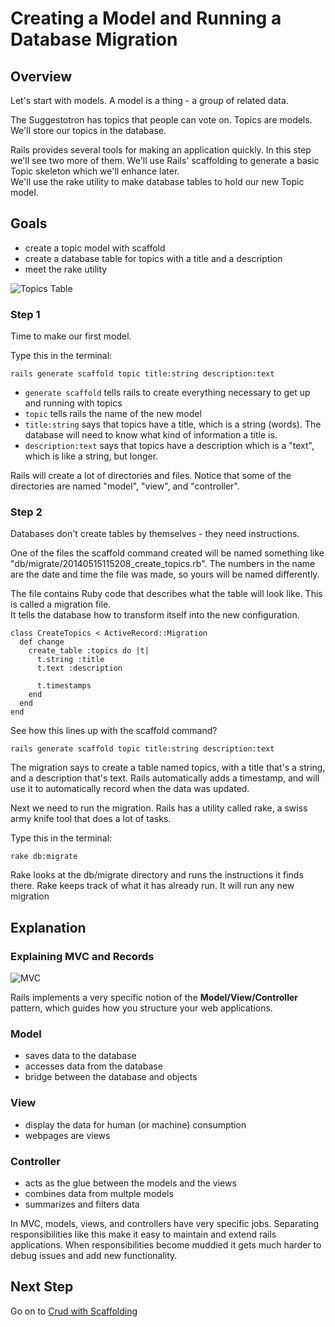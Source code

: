 # Creating a Model and Running a Database Migration
## Overview

Let's start with models.  A model is a thing - a group of related data.  

The Suggestotron has topics that people can vote on. Topics are models. We'll store our topics in the database.

Rails provides several tools for making an application quickly.  In this step we'll see two more of them. 
We'll use Rails' scaffolding to generate a basic Topic skeleton which we'll enhance later.  
We'll use the rake utility to make database tables to hold our new Topic model. 

## Goals
* create a topic model with scaffold
* create a database table for topics with a title and a description
* meet the rake utility

![Topics Table](/images/curriculum/topics_table.png)


### Step 1
Time to make our first model. 

Type this in the terminal:

```text
rails generate scaffold topic title:string description:text
```

* `generate scaffold` tells rails to create everything necessary to get up and running with topics
* `topic` tells rails the name of the new model
* `title:string` says that topics have a title, which is a string (words). The database will need to 
know what kind of information a title is.
* `description:text` says that topics have a description which is a "text", which is like a string, but longer.

Rails will create a lot of directories and files.  Notice that some of the directories are named "model", "view", and "controller". 


### Step 2

Databases don't create tables by themselves - they need instructions. 

One of the files the scaffold command created will be named something like "db/migrate/20140515115208_create_topics.rb".  The numbers 
in the name are the date and time the file was made, so yours will be named differently.  

The file contains Ruby code that describes what the table will look like. This is called a migration file.  
It tells the database how to transform itself into the new configuration. 

```text
class CreateTopics < ActiveRecord::Migration
  def change
    create_table :topics do |t|
      t.string :title
      t.text :description

      t.timestamps
    end
  end
end
```

See how this lines up with the scaffold command?

```text
rails generate scaffold topic title:string description:text
```

The migration says to create a table named topics, with a title that's a string, and a description that's text.  Rails automatically
adds a timestamp, and will use it to automatically record when the data was updated. 

Next we need to run the migration. Rails has a utility called rake, a swiss army knife tool that does a lot of tasks. 

Type this in the terminal:

```text
rake db:migrate
```

Rake looks at the db/migrate directory and runs the instructions it finds there.  Rake keeps track of what it has already run.
It will run any new migration 


## Explanation
### Explaining MVC and Records

![MVC](/images/curriculum/mvc.png)

Rails implements a very specific notion of the **Model/View/Controller** pattern, which guides how you structure your 
web applications.

### Model

* saves data to the database
* accesses data from the database
* bridge between the database and objects

### View

* display the data for human (or machine) consumption
* webpages are views

### Controller

* acts as the glue between the models and the views
* combines data from multple models
* summarizes and filters data

In MVC, models, views, and controllers have very specific jobs.  Separating responsibilities like this make it easy to maintain and extend rails applications.  When responsibilities become muddied it gets much harder to debug issues and add new functionality.


## Next Step

Go on to [Crud with Scaffolding](CRUD_with_scaffolding)
